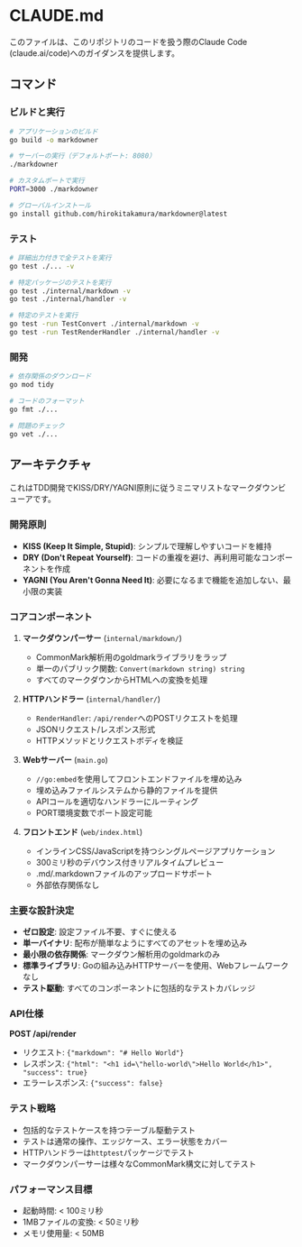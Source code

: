 # CLAUDE.md

このファイルは、このリポジトリのコードを扱う際のClaude Code (claude.ai/code)へのガイダンスを提供します。

## コマンド

### ビルドと実行
```bash
# アプリケーションのビルド
go build -o markdowner

# サーバーの実行（デフォルトポート: 8080）
./markdowner

# カスタムポートで実行
PORT=3000 ./markdowner

# グローバルインストール
go install github.com/hirokitakamura/markdowner@latest
```

### テスト
```bash
# 詳細出力付きで全テストを実行
go test ./... -v

# 特定パッケージのテストを実行
go test ./internal/markdown -v
go test ./internal/handler -v

# 特定のテストを実行
go test -run TestConvert ./internal/markdown -v
go test -run TestRenderHandler ./internal/handler -v
```

### 開発
```bash
# 依存関係のダウンロード
go mod tidy

# コードのフォーマット
go fmt ./...

# 問題のチェック
go vet ./...
```

## アーキテクチャ

これはTDD開発でKISS/DRY/YAGNI原則に従うミニマリストなマークダウンビューアです。

### 開発原則

- **KISS (Keep It Simple, Stupid)**: シンプルで理解しやすいコードを維持
- **DRY (Don't Repeat Yourself)**: コードの重複を避け、再利用可能なコンポーネントを作成
- **YAGNI (You Aren't Gonna Need It)**: 必要になるまで機能を追加しない、最小限の実装

### コアコンポーネント

1. **マークダウンパーサー** (`internal/markdown/`)
   - CommonMark解析用のgoldmarkライブラリをラップ
   - 単一のパブリック関数: `Convert(markdown string) string`
   - すべてのマークダウンからHTMLへの変換を処理

2. **HTTPハンドラー** (`internal/handler/`)
   - `RenderHandler`: `/api/render`へのPOSTリクエストを処理
   - JSONリクエスト/レスポンス形式
   - HTTPメソッドとリクエストボディを検証

3. **Webサーバー** (`main.go`)
   - `//go:embed`を使用してフロントエンドファイルを埋め込み
   - 埋め込みファイルシステムから静的ファイルを提供
   - APIコールを適切なハンドラーにルーティング
   - PORT環境変数でポート設定可能

4. **フロントエンド** (`web/index.html`)
   - インラインCSS/JavaScriptを持つシングルページアプリケーション
   - 300ミリ秒のデバウンス付きリアルタイムプレビュー
   - .md/.markdownファイルのアップロードサポート
   - 外部依存関係なし

### 主要な設計決定

- **ゼロ設定**: 設定ファイル不要、すぐに使える
- **単一バイナリ**: 配布が簡単なようにすべてのアセットを埋め込み
- **最小限の依存関係**: マークダウン解析用のgoldmarkのみ
- **標準ライブラリ**: Goの組み込みHTTPサーバーを使用、Webフレームワークなし
- **テスト駆動**: すべてのコンポーネントに包括的なテストカバレッジ

### API仕様

**POST /api/render**
- リクエスト: `{"markdown": "# Hello World"}`
- レスポンス: `{"html": "<h1 id=\"hello-world\">Hello World</h1>", "success": true}`
- エラーレスポンス: `{"success": false}`

### テスト戦略

- 包括的なテストケースを持つテーブル駆動テスト
- テストは通常の操作、エッジケース、エラー状態をカバー
- HTTPハンドラーは`httptest`パッケージでテスト
- マークダウンパーサーは様々なCommonMark構文に対してテスト

### パフォーマンス目標

- 起動時間: < 100ミリ秒
- 1MBファイルの変換: < 50ミリ秒
- メモリ使用量: < 50MB